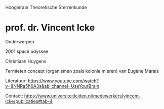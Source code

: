 
Hoogleraar Theoretische Sterrenkunde
# prof. dr. Vincent Icke


Onderwerpen


2001 space odyssee

Christiaan Huygens


Termieten concept (organismen zoals kolonie mieren) van Eugène Marais





Literatuur:
https://www.youtube.com/watch?v=8NNRa5h6A3s&ab_channel=UseYourBrain



Contact:
https://www.universiteitleiden.nl/medewerkers/vincent-icke/publicaties#tab-4


